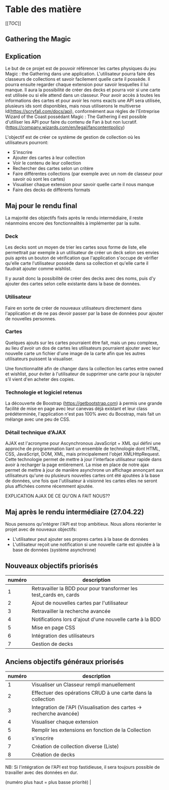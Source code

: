 # Table des matière

[[_TOC_]]

## Gathering the Magic

## Explication

Le but de ce projet est de pouvoir référencer les cartes physiques du jeu Magic : the Gathering dans une application.
L'utilisateur pourra faire des classeurs de collections et savoir facilement quelle carte il possède. Il pourra ensuite regarder chaque extension pour savoir lesquelles il lui manque. Il aura la possibilité de créer des decks et pourra voir si une carte est utilisée ou si elle attend dans un classeur.
Pour avoir accès à toutes les informations des cartes et pour avoir les noms exacts une API sera utilisée, plusieurs ids sont disponibles, mais nous utiliserons le multiverse Id(https://scryfall.com/docs/api), conformément aux règles de l'Entreprise Wizard of the Coast possédant Magic : The Gathering il est possible d'utiliser les API pour faire du contenu de Fan à but non lucratif. (https://company.wizards.com/en/legal/fancontentpolicy)

L'objectif est de créer ce système de gestion de collection où les utilisateurs pourront:
* S'inscrire
* Ajouter des cartes à leur collection
* Voir le contenu de leur collection
* Rechercher des cartes selon un critère
* Faire différentes collections (par exemple avec un nom de classeur pour savoir où sont les cartes)
* Visualiser chaque extension pour savoir quelle carte il nous manque
* Faire des decks de différents formats 

## Maj pour le rendu final

La majorité des objectifs fixés après le rendu intermédiaire, il reste néanmoins encore des fonctionnalités à implémenter par la suite.

### Deck

Les decks sont un moyen de trier les cartes sous forme de liste, elle permettrait par exemple à un utilisateur de créer un deck selon ses envies puis après un bouton de vérification que l'application s'occupe de vérifier qu'elle carte l'utilisateur possède dans sa collection et qu'elle carte il faudrait ajouter comme wishlist.

Il y aurait donc la possibilité de créer des decks avec des noms, puis d'y ajouter des cartes selon celle existante dans la base de données.

### Utilisateur

Faire en sorte de créer de nouveaux utilisateurs directement dans l'application et de ne pas devoir passer par la base de données pour ajouter de nouvelles personnes.

### Cartes

Quelques ajouts sur les cartes pourraient être fait, mais un peu complexe, au lieu d'avoir un dos de cartes les utilisateurs pourraient ajouter avec leur nouvelle carte un fichier d'une image de la carte afin que les autres utilisateurs puissent la visualiser.

Une fonctionnalité afin de changer dans la collection les cartes entre owned et wishlist, pour éviter à l'utilisateur de supprimer une carte pour la rajouter s’il vient d'en acheter des copies.

### Technologie et logiciel retenus

La découverte de Boostrap (https://getbootstrap.com) à permis une grande facilité de mise en page avec leur canevas déjà existant et leur class prédéterminée, l'application n'est pas 100% avec du Boostrap, mais fait un mélange avec une peu de CSS.

### Détail technique d’AJAX

AJAX est l'acronyme pour Ascynchronous JavaScript + XML qui défini une approche de programmation liant un ensemble de technologie dont HTML, CSS, JavaScript, DOM, XML, mais principalement l'objet XMLHttpRequest. Cette technologie permet de mettre à jour l'interface utilisateur rapide dans avoir à recharger la page entièrement.
La mise en place de notre ajax permet de mettre à jour de manière asynchrone un affichage annonçant aux utilisateurs qu'une ou plusieurs nouvelles cartes ont été ajoutées à la base de données, une fois que l'utilisateur à visionné les cartes elles ne seront plus affichées comme récemment ajoutée.


EXPLICATION AJAX DE CE QU'ON A FAIT NOUS??

## Maj après le rendu intermédiaire (27.04.22)

Nous pensons qu'intégrer l'API est trop ambitieux. Nous allons réorienter le projet avec de nouveaux objectifs:
* L'utilisateur peut ajouter ses propres cartes à la base de données
* L'utilisateur reçoit une notification si une nouvelle carte est ajoutée à la base de données (système asynchrone)

## Nouveaux objectifs priorisés

| numéro | description |
|--|--|
| 1 | Retravailler la BDD pour pour transformer les test_cards en, cards|
| 2 | Ajout de nouvelles cartes par l'utilisateur  |
| 3 | Retravailler la recherche avancée |
| 4 | Notifications lors d'ajout d'une nouvelle carte à la BDD | 
| 5 | Mise en page CSS |
| 6 | Intégration des utilisateurs |
| 7 | Gestion de decks |

## Anciens objectifs généraux priorisés

| numéro | description |
|--|--|
| 1 | Visualiser un Classeur rempli manuellement|
| 2 | Effectuer des opérations CRUD à une carte dans la collection  |
| 3 | Integration de l'API (Visualisation des cartes -> recherche avancée) |
| 4 | Visualiser chaque extension |
| 5 | Remplir les extensions en fonction de la Collection |
| 6 | s'inscrire |
| 7 | Création de collection diverse (Liste) |
| 8 | Création de decks |

NB: Si l'intégration de l'API est trop fastidieuse, il sera toujours possible de travailler avec des données en dur. 

(numéro plus haut = plus basse priorité) |


